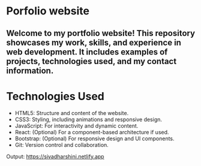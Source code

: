 # Porfolio website
##  Welcome to my portfolio website! This repository showcases my work, skills, and experience in web development. It includes examples of projects, technologies used, and my contact information.

# Technologies Used
- HTML5: Structure and content of the website.
- CSS3: Styling, including animations and responsive design.
- JavaScript: For interactivity and dynamic content.
- React: (Optional) For a component-based architecture if used.
- Bootstrap: (Optional) For responsive design and UI components.
- Git: Version control and collaboration.

Output: https://sivadharshini.netlify.app

